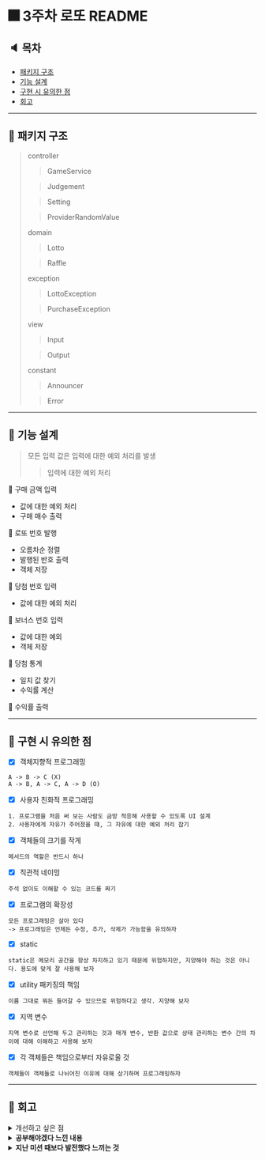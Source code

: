 # 🎆 3주차 로또 README

## 🔈 목차

- [패키지 구조](#패키지-구조)
- [기능 설계](#기능-설계)
- [구현 시 유의한 점](#구현-시-유의한-점)
- [회고](#회고)

***

## 🔎 패키지 구조

> controller
> > GameService
>
> > Judgement
>
> > Setting
>
> >ProviderRandomValue
>
> domain
> > Lotto
>
> > Raffle
>
> exception
> > LottoException
>
> > PurchaseException
>
>
> view
> > Input
>
> > Output
>
> constant
> > Announcer
>
> > Error

***

## 📄 기능 설계

> 모든 입력 값은 입력에 대한 예외 처리를 발생
> > 입력에 대한 예외 처리

📌 구매 금액 입력
- 값에 대한 예외 처리
- 구매 매수 출력

📌 로또 번호 발행
- 오름차순 정렬
- 발행된 반호 출력
- 객체 저장

📌 당첨 번호 입력
- 값에 대한 예외 처리

📌 보너스 번호 입력
- 값에 대한 예외
- 객체 저장

📌 당첨 통계
- 일치 값 찾기
- 수익률 계산

📌 수익률 출력
*** 

## 📎 구현 시 유의한 점

* [x] 객체지향적 프로그래밍

```
A -> B -> C (X)
A -> B, A -> C, A -> D (O)
```

* [x] 사용자 친화적 프로그래밍

```
1. 프로그램을 처음 써 보는 사람도 금방 적응해 사용할 수 있도록 UI 설계
2. 사용자에게 자유가 주어졌을 때, 그 자유에 대한 예외 처리 잡기
```

* [x] 객체들의 크기를 작게

```
메서드의 역할은 반드시 하나
```

* [x] 직관적 네이밍

```
주석 없이도 이해할 수 있는 코드를 짜기
```

* [x] 프로그램의 확장성

```
모든 프로그래밍은 살아 있다 
-> 프로그래밍은 언제든 수정, 추가, 삭제가 가능함을 유의하자
```

* [x] static

```
static은 메모리 공간을 항상 차지하고 있기 때문에 위험하지만, 지양해야 하는 것은 아니다. 용도에 맞게 잘 사용해 보자
```

* [x] utility 패키징의 책임

```
이름 그대로 뭐든 들어갈 수 있으므로 위험하다고 생각. 지양해 보자
```

* [x] 지역 변수

```
지역 변수로 선언해 두고 관리하는 것과 매개 변수, 반환 값으로 상태 관리하는 변수 간의 차이에 대해 이해하고 사용해 보자
```

* [x] 각 객체들은 책임으로부터 자유로울 것

```
객체들이 객체들로 나뉘어진 이유에 대해 상기하며 프로그래밍하자
```

***

## 📝 회고

<details>
  <summary>개선하고 싶은 점</summary>
  <h6>
❗️ 메소드의 길이가 너무 긴 것 같다.<br>
❗️ 객체 간의 책임을 가볍게 하고 싶었는데 반환 값을 어떻게 관리해야 할지 모르겠어서 책임이 무거워진 것 같다<br>
❗️ 자바 문법을 잘 몰라서 너무 비효율적인 코드 같다
  </h6>
</details>

<details>
  <summary><b>공부해야겠다 느낀 내용</b></summary>
<h6>
❗️ 객체를 분할하는 방법<br>
❗️ 디자인 패턴에 대한 이해<br>
❓ domain과 dto, service와 controller 간의 차이<br>
❗️ 한 줄로 메소드를 끝내는 방법
</h6>
</details>

<details>
  <summary><b>지난 미션 때보다 발전했다 느끼는 것</b></summary>
  <h6>
❗️ 테스트 코드를 작성하기에 더 좋은 코드인 것 같다<br>
❗️ 예외 처리에 대한 분기를 다르게 해 봤는데, 이게 더 사용도가 높고 좋은 방법인 것 같다<br>
❗️ 프로그램이 무거워져서 클래스 분할을 세세하게 해 봤는데 클래스 구조가 이전보다 마음에 든다<br>
❗️ 객체 관리를 domain 패키지 내부 클래스에서 하게 되었는데, 처음 해 본 시도이지만 나름 잘 적용한 것 같다<br>
  </h6>
</details>
